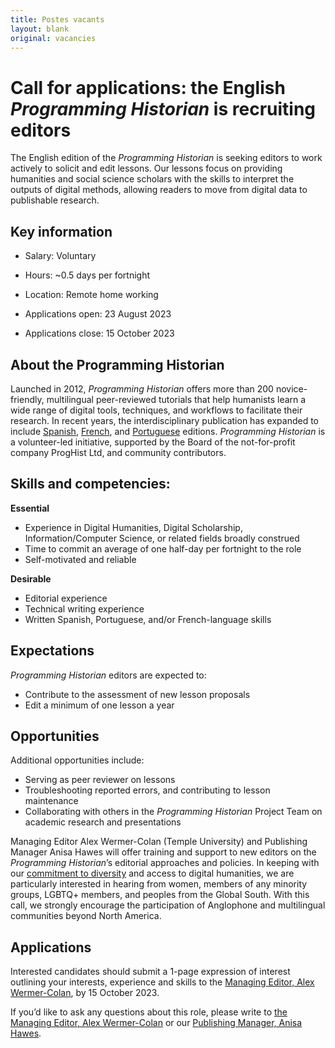 ```yaml
---
title: Postes vacants
layout: blank
original: vacancies
---
```


# Call for applications: the English _Programming Historian_ is recruiting editors

The English edition of the _Programming Historian_ is seeking editors to work actively to solicit and edit lessons. Our lessons focus on providing humanities and social science scholars with the skills to interpret the outputs of digital methods, allowing readers to move from digital data to publishable research.

## Key information

- Salary: Voluntary
- Hours: ~0.5 days per fortnight
- Location: Remote home working

- Applications open: 23 August 2023
- Applications close: 15 October 2023

## About the Programming Historian

Launched in 2012, _Programming Historian_ offers more than 200 novice-friendly, multilingual peer-reviewed tutorials that help humanists learn a wide range of digital tools, techniques, and workflows to facilitate their research. In recent years, the interdisciplinary publication has expanded to include [Spanish](/es/lecciones), [French](/fr/lecons/), and [Portuguese](/pt/licoes/) editions. _Programming Historian_ is a volunteer-led initiative, supported by the Board of the not-for-profit company ProgHist Ltd, and community contributors. 

## Skills and competencies:  

**Essential**
- Experience in Digital Humanities, Digital Scholarship, Information/Computer Science, or related fields broadly construed
- Time to commit an average of one half-day per fortnight to the role
- Self-motivated and reliable

**Desirable**  
- Editorial experience  
- Technical writing experience  
- Written Spanish, Portuguese, and/or French-language skills  

## Expectations  

_Programming Historian_ editors are expected to:
- Contribute to the assessment of new lesson proposals
- Edit a minimum of one lesson a year

## Opportunities 

Additional opportunities include:
- Serving as peer reviewer on lessons
- Troubleshooting reported errors, and contributing to lesson maintenance
- Collaborating with others in the _Programming Historian_ Project Team on academic research and presentations

Managing Editor Alex Wermer-Colan (Temple University) and Publishing Manager Anisa Hawes will offer training and support to new editors on the _Programming Historian_’s editorial approaches and policies. In keeping with our [commitment to diversity](/en/about#diversity-policy) and access to digital humanities, we are particularly interested in hearing from women, members of any minority groups, LGBTQ+ members, and peoples from the Global South. With this call, we strongly encourage the participation of Anglophone and multilingual communities beyond North America. 

## Applications  

Interested candidates should submit a 1-page expression of interest outlining your interests, experience and skills to the <a href="mailto:english@programminghistorian.org ">Managing Editor, Alex Wermer-Colan</a>, by 15 October 2023. 

If you’d like to ask any questions about this role, please write to <a href="mailto:english@programminghistorian.org ">the Managing Editor, Alex Wermer-Colan</a> or our <a href="mailto:admin@programminghistorian.org "> Publishing Manager, Anisa Hawes</a>.
